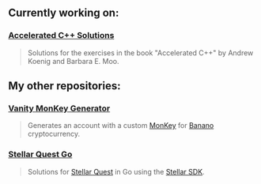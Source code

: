 ## Currently working on:

### [Accelerated C++ Solutions](https://github.com/altugbakan/accelerated-cpp-solutions)
> Solutions for the exercises in the book "Accelerated C++" by Andrew Koenig and Barbara E. Moo.

## My other repositories:

### [Vanity MonKey Generator](https://github.com/altugbakan/vanity-monkey-generator)
> Generates an account with a custom [MonKey](https://monkey.banano.cc/) for [Banano](https://banano.cc/) cryptocurrency.

### [Stellar Quest Go](https://github.com/altugbakan/stellar-quest-go)
> Solutions for [Stellar Quest](https://quest.stellar.org/) in Go using the [Stellar SDK](https://github.com/stellar/go).

